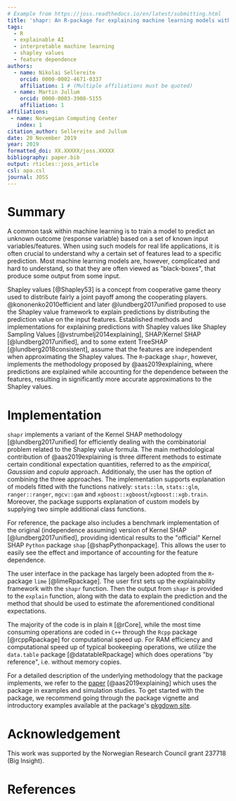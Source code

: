 ```yaml
---
# Example from https://joss.readthedocs.io/en/latest/submitting.html
title: 'shapr: An R-package for explaining machine learning models with dependence-aware Shapley values'
tags:
  - R
  - explainable AI
  - interpretable machine learning
  - shapley values
  - feature dependence
authors:
  - name: Nikolai Sellereite
    orcid: 0000-0002-4671-0337
    affiliation: 1 # (Multiple affiliations must be quoted)
  - name: Martin Jullum
    orcid: 0000-0003-3908-5155
    affiliation: 1
affiliations:
 - name: Norwegian Computing Center
   index: 1
citation_author: Sellereite and Jullum
date: 20 November 2019
year: 2019
formatted_doi: XX.XXXXX/joss.XXXXX
bibliography: paper.bib
output: rticles::joss_article
csl: apa.csl
journal: JOSS
---
```



<!-- What should my paper contain? -->
<!-- Important -->

<!-- Begin your paper with a summary of the high-level functionality of your software for a non-specialist reader. Avoid jargon in this section. -->

<!-- JOSS welcomes submissions from broadly diverse research areas. For this reason, we require that authors include in the paper some sentences that explain the software functionality and domain of use to a non-specialist reader. We also require that authors explain the research applications of the software. The paper should be between 250-1000 words. -->

<!-- Your paper should include: -->

<!-- A list of the authors of the software and their affiliations, using the correct format (see the example below). -->
<!-- A summary describing the high-level functionality and purpose of the software for a diverse, non-specialist audience. -->
<!-- A clear Statement of Need that illustrates the research purpose of the software. -->
<!-- A list of key references, including to other software addressing related needs. -->
<!-- Mention (if applicable) of any past or ongoing research projects using the software and recent scholarly publications enabled by it. -->
<!-- Acknowledgement of any financial support. -->
<!-- As this short list shows, JOSS papers are only expected to contain a limited set of metadata (see example below), a Statement of Need, Summary, Acknowledgements, and References sections. You can look at an example accepted paper. Given this format, a “full length” paper is not permitted, and software documentation such as API (Application Programming Interface) functionality should not be in the paper and instead should be outlined in the software documentation. 

USE: devtools::install_github("benmarwick/wordcountaddin", type = "source", dependencies = TRUE)

for word counting in the Rmarkdwon document (250-1000 words)

-->




# Summary

A common task within machine learning is to train a model to predict an unknown outcome 
(response variable) based on a set of known input variables/features.
When using such models for real life applications, it is often crucial to understand why a certain set of features lead 
to a specific prediction.
Most machine learning models are, however, complicated and hard to understand, so that they are often viewed as 
"black-boxes", that produce some output from some input.

Shapley values [@Shapley53] is a concept from cooperative game theory used to distribute fairly a joint payoff among the
cooperating players. 
@kononenko2010efficient and later @lundberg2017unified proposed to use the Shapley value framework to explain 
predictions by distributing the prediction value on the input features. 
Established methods and implementations for explaining predictions with Shapley values like Shapley 
Sampling Values [@vstrumbelj2014explaining], SHAP/Kernel SHAP [@lundberg2017unified], and to some extent TreeSHAP 
[@lundberg2018consistent], assume that the features are independent when approximating the Shapley values. 
The `R`-package `shapr`, however, implements the methodology proposed by @aas2019explaining, where predictions are explained while
accounting for the dependence between the features, resulting in significantly more accurate approximations to the 
Shapley values. 



# Implementation

`shapr` implements a variant of the Kernel SHAP methodology [@lundberg2017unified] for efficiently dealing with the 
combinatorial problem related to the Shapley value formula.
The main methodological contribution of @aas2019explaining is three different methods to estimate certain conditional 
expectation quantities, referred to as the  _empirical_, _Gaussian_ and _copula_ approach. Additionaly, the user has
the option of combining the three approaches. 
The implementation supports explanation of models fitted with the functions natively: `stats::lm`, `stats::glm`, 
`ranger::ranger`, `mgcv::gam` and `xgboost::xgboost`/`xgboost::xgb.train`. 
Moreover, the package supports explanation of custom models by supplying two simple additional class functions.

For reference, the package also includes a benchmark implementation of the original (independence assuming) version of
Kernel SHAP [@lundberg2017unified], providing identical results to the "official" Kernel SHAP `Python` package `shap` 
[@shapPythonpackage]. 
This allows the user to easily see the effect and importance of accounting for the feature dependence.

The user interface in the package has largely been adopted from the `R`-package `lime` [@limeRpackage]. 
The user first sets up the explainability framework with the `shapr` function. 
Then the output from `shapr` is provided to the `explain` function, along with the data to explain the prediction 
and the method that should be used to estimate the aforementioned conditional expectations.

The majority of the code is in plain `R` [@rCore], while the most time consuming operations are coded in `C++` 
through the `Rcpp` package [@rcppRpackage] for computational speed up. 
For RAM efficiency and computational speed up of typical bookeeping operations, we utilize the `data.table` 
package [@datatableRpackage] which does operations "by reference", i.e. without memory copies.

<!--In addition to our package's ability to account for the feature dependence (which the `shap` package does not), 
basic tests suggest our implementation is about 3-4 times faster. -->

For a detailed description of the underlying methodology that the package implements, we refer to the 
[paper](https://arxiv.org/abs/1903.10464) [@aas2019explaining] which uses the package in examples and simulation 
studies.
To get started with the package, we recommend going through the package vignette and introductory examples
available at the package's [pkgdown site](https://norskregnesentral.github.io/shapr/). 

# Acknowledgement

This work was supported by the Norwegian Research Council grant 237718 (Big Insight).


# References
